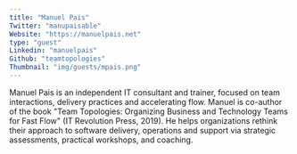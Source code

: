 ```yaml
---
title: "Manuel Pais"
Twitter: "manupaisable"
Website: "https://manuelpais.net"
type: "guest"
Linkedin: "manuelpais"
Github: "teamtopologies"
Thumbnail: "img/guests/mpais.png"
---
```

Manuel Pais is an independent IT consultant and trainer, focused on team interactions, delivery practices and accelerating flow. Manuel is co-author of the book "Team Topologies: Organizing Business and Technology Teams for Fast Flow" (IT Revolution Press, 2019). He helps organizations rethink their approach to software delivery, operations and support via strategic assessments, practical workshops, and coaching.  
